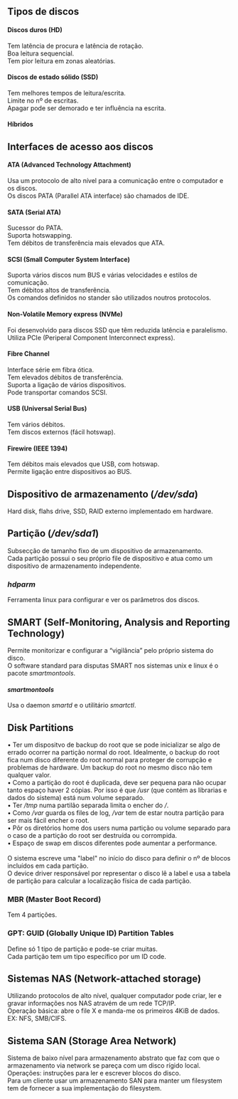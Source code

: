 ## Tipos de discos
#### Discos duros (HD)
Tem latência de procura e latência de rotação.
<br />
Boa leitura sequencial.
<br />
Tem pior leitura em zonas aleatórias.

#### Discos de estado sólido (SSD)
Tem melhores tempos de leitura/escrita.
<br />
Limite no nº de escritas.
<br />
Apagar pode ser demorado e ter influência na escrita.

#### Híbridos

## Interfaces de acesso aos discos
#### ATA (Advanced Technology Attachment)
Usa um protocolo de alto nível para a comunicação entre o computador e os discos.
<br />
Os discos PATA (Parallel ATA interface) são chamados de IDE.

#### SATA (Serial ATA)
Sucessor do PATA.
<br />
Suporta hotswapping.
<br />
Tem débitos de transferência mais elevados que ATA.

#### SCSI (Small Computer System Interface)
Suporta vários discos num BUS e várias velocidades e estilos de comunicação.
<br />
Tem débitos altos de transferência.
<br />
Os comandos definidos no stander são utilizados noutros protocolos.

#### Non-Volatile Memory express (NVMe)
Foi desenvolvido para discos SSD que têm reduzida latência e paralelismo.
<br />
Utiliza PCIe (Periperal Component Interconnect express).

#### Fibre Channel
Interface série em fibra ótica.
<br />
Tem elevados débitos de transferência.
<br />
Suporta a ligação de vários dispositivos.
<br />
Pode transportar comandos SCSI.

#### USB (Universal Serial Bus)
Tem vários débitos.
<br />
Tem discos externos (fácil hotswap).

#### Firewire (IEEE 1394)
Tem débitos mais elevados que USB, com hotswap.
<br />
Permite ligação entre dispositivos ao BUS.

## Dispositivo de armazenamento (*/dev/sda*)
Hard disk, flahs drive, SSD, RAID externo implementado em hardware.

## Partição (*/dev/sda1*)
Subsecção de tamanho fixo de um dispositivo de armazenamento.
<br />
Cada partição possui o seu próprio file de dispositivo e atua como um dispositivo de armazenamento independente.

### *hdparm*
Ferramenta linux para configurar e ver os parâmetros dos discos.

## SMART (Self-Monitoring, Analysis and Reporting Technology)
Permite monitorizar e configurar a “vigilância” pelo próprio sistema do disco.
<br />
O software standard para disputas SMART nos sistemas unix e linux é o pacote *smartmontools*.

#### *smartmontools*
Usa o daemon *smartd* e o utilitário *smartctl*.

## Disk Partitions
• Ter um dispositvo de backup do root que se pode inicializar se algo de errado ocorrer na partição normal do root. Idealmente, o backup do root fica num disco diferente do root normal para proteger de corrupção e problemas de hardware. Um backup do root no mesmo disco não tem qualquer valor.
<br />
• Como a partição do root é duplicada, deve ser pequena para não ocupar tanto espaço haver 2 cópias. Por isso é que */usr* (que contém as librarias e dados do sistema) está num volume separado.
<br />
• Ter */tmp* numa partilão separada	limita o encher do */*.
<br />
• Como */var* guarda os files de log, */var* tem de estar noutra partição para ser mais fácil encher o root.
<br />
• Pôr os diretórios home dos users numa partição ou volume separado para o caso de a partição do root ser destruída ou corrompida.
<br />
• Espaço de swap em discos diferentes pode aumentar a performance.
<br /><br />
O sistema escreve uma "label" no início do disco para definir o nº de blocos incluídos em cada partição.
<br />
O device driver responsável por representar o disco lê a label e usa a tabela de partição para calcular a localização física de cada partição.

### MBR (Master Boot Record)
Tem 4 partições.

### GPT: GUID (Globally Unique ID) Partition Tables
Define só 1 tipo de partição e pode-se criar muitas.
<br />
Cada partição tem um tipo específico por um ID code.

## Sistemas NAS (Network-attached storage)
Utilizando protocolos de alto nível, qualquer computador pode criar, ler e gravar informações nos NAS atravém de um rede TCP/IP.
<br />
Operação básica: abre o file X e manda-me os primeiros 4KiB de dados.
<br />
EX: NFS, SMB/CIFS.

## Sistema SAN (Storage Area Network)
Sistema de baixo nível para armazenamento abstrato que faz com que o armazenamento via network se pareça com um disco rígido local.
<br />
Operações: instruções para ler e escrever blocos do disco.
<br />
Para um cliente usar um armazenamento SAN para manter um filesystem tem de fornecer a sua implementação do filesystem.
